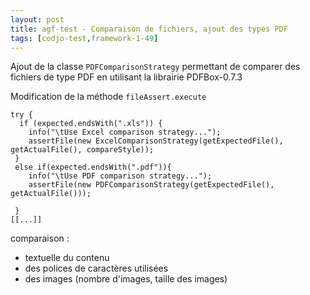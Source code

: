 ```yaml
---
layout: post
title: agf-test - Comparaison de fichiers, ajout des types PDF
tags: [codjo-test,framework-1-49]
---
```

Ajout de la classe ```PDFComparisonStrategy``` permettant de comparer des fichiers de type PDF en utilisant la librairie PDFBox-0.7.3

Modification de la méthode ```fileAssert.execute```

```
try {
  if (expected.endsWith(".xls")) {
    info("\tUse Excel comparison strategy...");
    assertFile(new ExcelComparisonStrategy(getExpectedFile(), getActualFile(), compareStyle));
 }
 else if(expected.endsWith(".pdf")){
    info("\tUse PDF comparison strategy...");
    assertFile(new PDFComparisonStrategy(getExpectedFile(), getActualFile()));

 }
[[...]]
```

comparaison :
* textuelle du contenu
* des polices de caractères utilisées
* des images (nombre d'images, taille des images)